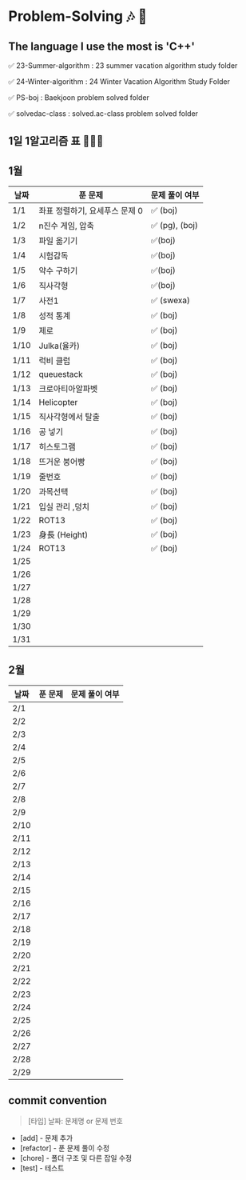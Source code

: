 # Problem-Solving 🎶 🎵

## The language I use the most is 'C++'

✅ 23-Summer-algorithm : 23 summer vacation algorithm study folder

✅ 24-Winter-algorithm : 24 Winter Vacation Algorithm Study Folder

✅ PS-boj : Baekjoon problem solved folder

✅ solvedac-class : solved.ac-class problem solved folder

## 1일 1알고리즘 표 👩🏻‍💻

## 1월

| 날짜 | 푼 문제                        | 문제 풀이 여부 |
| ---- | ------------------------------ | -------------- |
| 1/1  | 좌표 정렬하기, 요세푸스 문제 0 | ✅ (boj)       |
| 1/2  | n진수 게임, 압축               | ✅ (pg), (boj) |
| 1/3  | 파일 옮기기                    | ✅(boj)        |
| 1/4  | 시험감독                       | ✅(boj)        |
| 1/5  | 약수 구하기                    | ✅(boj)        |
| 1/6  | 직사각형                       | ✅(boj)        |
| 1/7  | 사전1                          | ✅ (swexa)     |
| 1/8  | 성적 통계                      | ✅ (boj)       |
| 1/9  | 제로                           | ✅ (boj)       |
| 1/10 | Julka(율카)                    | ✅ (boj)       |
| 1/11 | 럭비 클럽                      | ✅ (boj)       |
| 1/12 | queuestack                     | ✅ (boj)       |
| 1/13 | 크로아티아알파벳               | ✅ (boj)       |
| 1/14 | Helicopter                     | ✅ (boj)       |
| 1/15 | 직사각형에서 탈출              | ✅ (boj)       |
| 1/16 | 공 넣기                        | ✅ (boj)       |
| 1/17 | 히스토그램                     | ✅ (boj)       |
| 1/18 | 뜨거운 붕어빵                  | ✅ (boj)       |
| 1/19 | 줄번호                         | ✅ (boj)       |
| 1/20 | 과목선택                       | ✅ (boj)       |
| 1/21 | 입실 관리 ,덩치                | ✅ (boj)       |
| 1/22 | ROT13                          | ✅ (boj)       |
| 1/23 | 身長 (Height)                  | ✅ (boj)       |
| 1/24 | ROT13                          | ✅ (boj)       |
| 1/25 |                                |                |
| 1/26 |                                |                |
| 1/27 |                                |                |
| 1/28 |                                |                |
| 1/29 |                                |                |
| 1/30 |                                |                |
| 1/31 |                                |                |

## 2월

| 날짜 | 푼 문제 | 문제 풀이 여부 |
| ---- | ------- | -------------- |
| 2/1  |         |                |
| 2/2  |         |                |
| 2/3  |         |                |
| 2/4  |         |                |
| 2/5  |         |                |
| 2/6  |         |                |
| 2/7  |         |                |
| 2/8  |         |                |
| 2/9  |         |                |
| 2/10 |         |                |
| 2/11 |         |                |
| 2/12 |         |                |
| 2/13 |         |                |
| 2/14 |         |                |
| 2/15 |         |                |
| 2/16 |         |                |
| 2/17 |         |                |
| 2/18 |         |                |
| 2/19 |         |                |
| 2/20 |         |                |
| 2/21 |         |                |
| 2/22 |         |                |
| 2/23 |         |                |
| 2/24 |         |                |
| 2/25 |         |                |
| 2/26 |         |                |
| 2/27 |         |                |
| 2/28 |         |                |
| 2/29 |         |                |

## commit convention

> [타입] 날짜: 문제명 or 문제 번호

- [add] - 문제 추가
- [refactor] - 푼 문제 풀이 수정
- [chore] - 폴더 구조 및 다른 잡일 수정
- [test] - 테스트
